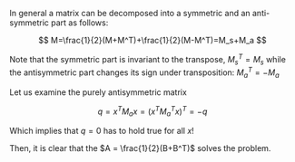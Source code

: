In general a matrix can be decomposed into a symmetric and an anti-symmetric part as follows:

$$
M=\frac{1}{2}(M+M^T)+\frac{1}{2}(M-M^T)=M_s+M_a
$$

Note that the symmetric part is invariant to the transpose, $M^T_s=M_s$
while the antisymmetric part changes its sign under transposition:
$M^T_a=-M_a$

Let us examine the purely antisymmetric matrix

$$
q=x^T M_a x=(x^T M_a^T x)^T=-q
$$

Which implies that $q=0$ has to hold true for all $x$!

Then, it is clear that the $A = \frac{1}{2}(B+B^T)$ solves the problem.
